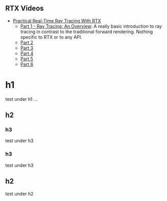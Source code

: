 ## RTX Videos
-   [Practical Real-Time Ray Tracing With RTX](https://devblogs.nvidia.com/practical-real-time-ray-tracing-rtx/)
    -  [Part 1 - Ray Tracing: An Overview](https://www.youtube.com/watch?v=ZsGlv5jQBeQ):
       A really basic introduction to ray tracing in contrast to the traditional forward rendering.
       Nothing specific to RTX or to any API. 
    -  [Part 2](https://www.youtube.com/watch?v=JabCSGOXxUI)
    -  [Part 3](https://www.youtube.com/watch?v=cANCbn8D7lw)
    -  [Part 4](https://www.youtube.com/watch?v=ZKuHxjePbEk)
    -  [Part 5](https://www.youtube.com/watch?v=oXG_wkoOkTY)
    -  [Part 6](https://www.youtube.com/watch?v=4XbNSrqVHaE)

# h1
test under h1 ... 
## h2 
### h3
test under h3
### h3
test under h3
## h2
test under h2
